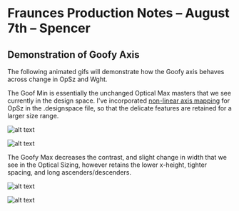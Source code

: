 # Fraunces Production Notes – August 7th – Spencer

## Demonstration of Goofy Axis

The following animated gifs will demonstrate how the Goofy axis behaves across change in OpSz and Wght. 

The Goof Min is essentially the unchanged Optical Max masters that we see currently in the design space. I've incorporated [non-linear axis mapping](https://docs.microsoft.com/en-us/typography/opentype/spec/avar) for OpSz in the .designspace file, so that the delicate features are retained for a larger size range.

![alt text](https://github.com/sponcey/Fraunces/blob/master/documentation/proofs/080819/OpSzChange_wghtMax_goofMin.gif "OpSz Change, Wght Max Goof Min")

![alt text](https://github.com/sponcey/Fraunces/blob/master/documentation/proofs/080819/OpSzChange_wghtMin_goofMin.gif "OpSz Change, Wght Min Goof Min")

The Goofy Max decreases the contrast, and slight change in width that we see in the Optical Sizing, however retains the lower x-height, tighter spacing, and long ascenders/descenders.

![alt text](https://github.com/sponcey/Fraunces/blob/master/documentation/proofs/080819/OpSzChange_wghtMax_goofMax.gif "OpSz Change, Wght Max Goof Max")

![alt text](https://github.com/sponcey/Fraunces/blob/master/documentation/proofs/080819/OpSzChange_wghtMin_goofMax.gif "OpSz Change, Wght Min Goof Max")